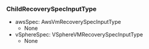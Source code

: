 ### ChildRecoverySpecInputType
- awsSpec: AwsVmRecoverySpecInputType
  - None
- vSphereSpec: VSphereVMRecoverySpecInputType
  - None
